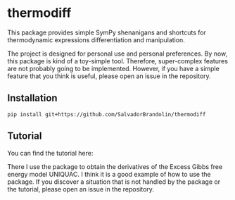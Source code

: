 # thermodiff

This package provides simple SymPy shenanigans and shortcuts for thermodynamic
expressions differentiation and manipulation.

The project is designed for personal use and personal preferences. By now, this
package is kind of a toy-simple tool. Therefore, super-complex features are not
probably going to be implemented. However, if you have a simple feature that
you think is useful, please open an issue in the repository.

## Installation
```shell
pip install git+https://github.com/SalvadorBrandolin/thermodiff
```

## Tutorial
You can find the tutorial here:


There I use the package to obtain the derivatives of the Excess Gibbs free
energy model UNIQUAC. I think it is a good example of how to use the package.
If you discover a situation that is not handled by the package or the tutorial,
please open an issue in the repository.